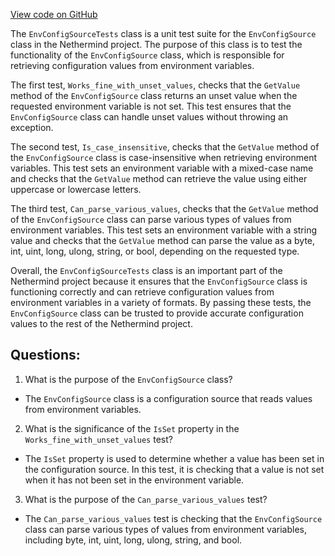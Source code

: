 [View code on GitHub](https://github.com/NethermindEth/nethermind/src/Nethermind/Nethermind.Config.Test/EnvConfigSourceTests.cs)

The `EnvConfigSourceTests` class is a unit test suite for the `EnvConfigSource` class in the Nethermind project. The purpose of this class is to test the functionality of the `EnvConfigSource` class, which is responsible for retrieving configuration values from environment variables.

The first test, `Works_fine_with_unset_values`, checks that the `GetValue` method of the `EnvConfigSource` class returns an unset value when the requested environment variable is not set. This test ensures that the `EnvConfigSource` class can handle unset values without throwing an exception.

The second test, `Is_case_insensitive`, checks that the `GetValue` method of the `EnvConfigSource` class is case-insensitive when retrieving environment variables. This test sets an environment variable with a mixed-case name and checks that the `GetValue` method can retrieve the value using either uppercase or lowercase letters.

The third test, `Can_parse_various_values`, checks that the `GetValue` method of the `EnvConfigSource` class can parse various types of values from environment variables. This test sets an environment variable with a string value and checks that the `GetValue` method can parse the value as a byte, int, uint, long, ulong, string, or bool, depending on the requested type.

Overall, the `EnvConfigSourceTests` class is an important part of the Nethermind project because it ensures that the `EnvConfigSource` class is functioning correctly and can retrieve configuration values from environment variables in a variety of formats. By passing these tests, the `EnvConfigSource` class can be trusted to provide accurate configuration values to the rest of the Nethermind project.
## Questions: 
 1. What is the purpose of the `EnvConfigSource` class?
- The `EnvConfigSource` class is a configuration source that reads values from environment variables.

2. What is the significance of the `IsSet` property in the `Works_fine_with_unset_values` test?
- The `IsSet` property is used to determine whether a value has been set in the configuration source. In this test, it is checking that a value is not set when it has not been set in the environment variable.

3. What is the purpose of the `Can_parse_various_values` test?
- The `Can_parse_various_values` test is checking that the `EnvConfigSource` class can parse various types of values from environment variables, including byte, int, uint, long, ulong, string, and bool.